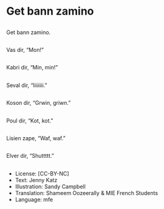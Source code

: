 # Get bann zamino

##
Get bann zamino.

##
Vas dir, “Mon!”

##
Kabri dir, “Min, min!”

##
Seval dir, “Iiiiiiii.”

##
Koson dir, “Grwin, griwn.”

##
Poul dir, “Kot, kot.”

##
Lisien zape, “Waf, waf.”

##
Elver dir, “Shuttttt.”

##
* License: [CC-BY-NC]
* Text: Jenny Katz
* Illustration: Sandy Campbell
* Translation: Shameem Oozeerally & MIE French Students
* Language: mfe
